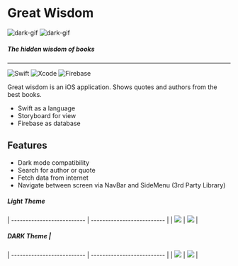 # Great Wisdom

![dark-gif](https://github.com/ahmetcemalsahin/Great-Wisdom/blob/main/Examples/Wisdom-DarkMode.gif)
![dark-gif](https://github.com/ahmetcemalsahin/Great-Wisdom/blob/main/Examples/Wisdom-LightMode.gif)

##### The hidden wisdom of books

---

![Swift](https://img.shields.io/badge/swift-5.3.2-orange.svg?style=for-the-badge)
![Xcode](https://img.shields.io/badge/Xcode-12.4-blue.svg?style=for-the-badge)
![Firebase](https://img.shields.io/badge/Firebase-26.4.0-orange.svg?style=for-the-badge)

Great wisdom is an iOS application. Shows quotes and authors from the best books.
- Swift as a language
- Storyboard for view
- Firebase as database

## Features
- Dark mode compatibility
- Search for author or quote
- Fetch data from internet
- Navigate between screen via NavBar and SideMenu (3rd Party Library)

#####  Light Theme
| -------------------------- | -------------------------- |
| ![](lightPhoto1.png)       | ![](lightPhoto2.png)       |

#####  DARK Theme              |
| -------------------------- | -------------------------- |
| ![](darkPhoto1.png)        | ![](darkPhoto2.png)        |
